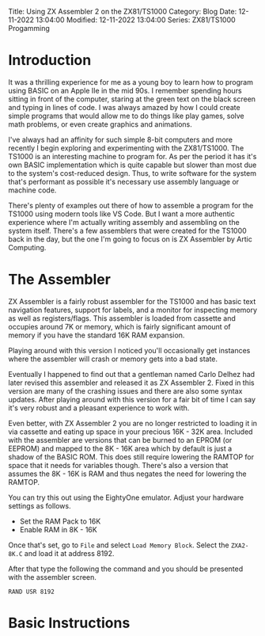 Title: Using ZX Assembler 2 on the ZX81/TS1000
Category: Blog
Date: 12-11-2022 13:04:00
Modified: 12-11-2022 13:04:00
Series: ZX81/TS1000 Progamming

# Introduction

It was a thrilling experience for me as a young boy to learn how to program using BASIC on an Apple IIe in the mid 90s. I remember spending hours sitting in front of the computer, staring at the green text on the black screen and typing in lines of code. I was always amazed by how I could create simple programs that would allow me to do things like play games, solve math problems, or even create graphics and animations.

I've always had an affinity for such simple 8-bit computers and more recently I begin exploring and experimenting with the ZX81/TS1000. The TS1000 is an interesting machine to program for. As per the period it has it's own BASIC implementation which is quite capable but slower than most due to the system's cost-reduced design. Thus, to write software for the system that's performant as possible it's necessary use assembly language or machine code.

There's plenty of examples out there of how to assemble a program for the TS1000 using modern tools like VS Code. But I want a more authentic experience where I'm actually writing assembly and assembling on the system itself. There's a few assemblers that were created for the TS1000 back in the day, but the one I'm going to focus on is ZX Assembler by Artic Computing.

# The Assembler

ZX Assembler is a fairly robust assembler for the TS1000 and has basic text navigation features, support for labels, and a monitor for inspecting memory as well as registers/flags. This assembler is loaded from cassette and occupies around 7K or memory, which is fairly significant amount of memory if you have the standard 16K RAM expansion.

Playing around with this version I noticed you'll occasionally get instances where the assembler will crash or memory gets into a bad state.

Eventually I happened to find out that a gentleman named Carlo Delhez had later revised this assembler and released it as ZX Assembler 2. Fixed in this version are many of the crashing issues and there are also some syntax updates. After playing around with this version for a fair bit of time I can say it's very robust and a pleasant experience to work with.

Even better, with ZX Assembler 2 you are no longer restricted to loading it in via cassette and eating up space in your precious 16K - 32K area. Included with the assembler are versions that can be burned to an EPROM (or EEPROM) and mapped to the 8K - 16K area which by default is just a shadow of the BASIC ROM. This does still require lowering the RAMTOP for space that it needs for variables though. There's also a version that assumes the 8K - 16K is RAM and thus negates the need for lowering the RAMTOP.

You can try this out using the EightyOne emulator. Adjust your hardware settings as follows.

* Set the RAM Pack to 16K
* Enable RAM in 8K - 16K

Once that's set, go to `File` and select `Load Memory Block`. Select the `ZXA2-8K.C` and load it at address 8192.

After that type the following the command and you should be presented with the assembler screen.
```
RAND USR 8192
```

# Basic Instructions